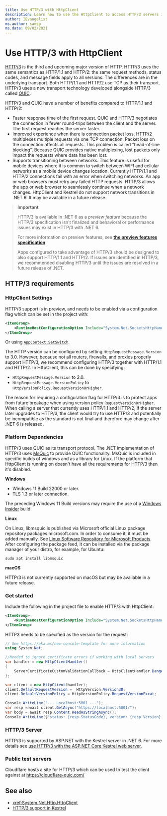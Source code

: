 ```yaml
---
title: Use HTTP/3 with HttpClient
description: Learn how to use the HttpClient to access HTTP/3 servers in .NET 6
author: IEvangelist
ms.author: samsp
ms.date: 09/02/2021
---
```


# Use HTTP/3 with HttpClient

[HTTP/3](https://quicwg.org/base-drafts/draft-ietf-quic-http.html) is the third and upcoming major version of HTTP. HTTP/3 uses the same semantics as HTTP/1.1 and HTTP/2: the same request methods, status codes, and message fields apply to all versions. The differences are in the underlying transport. Both HTTP/1.1 and HTTP/2 use TCP as their transport. HTTP/3 uses a new transport technology developed alongside HTTP/3 called [QUIC](https://datatracker.ietf.org/doc/html/draft-ietf-quic-transport-34).

HTTP/3 and QUIC have a number of benefits compared to HTTP/1.1 and HTTP/2:

- Faster response time of the first request. QUIC and HTTP/3 negotiates the connection in fewer round-trips between the client and the server. The first request reaches the server faster.
- Improved experience when there is connection packet loss. HTTP/2 multiplexes multiple requests via one TCP connection. Packet loss on the connection affects all requests. This problem is called "head-of-line blocking". Because QUIC provides native multiplexing, lost packets only impact the requests where data has been lost.
- Supports transitioning between networks. This feature is useful for mobile devices where it is common to switch between WIFI and cellular networks as a mobile device changes location. Currently HTTP/1.1 and HTTP/2 connections fail with an error when switching networks. An app or web browsers must retry any failed HTTP requests. HTTP/3 allows the app or web browser to seamlessly continue when a network changes. HttpClient and Kestrel do not support network transitions in .NET 6. It may be available in a future release.

> **Important**
>
> HTTP/3 is available in .NET 6 as a _preview feature_ because the HTTP/3 specification isn&#39;t finalized and behavioral or performance issues may exist in HTTP/3 with .NET 6.
>
> For more information on preview features, see [**the preview features specification**](https://github.com/dotnet/designs/blob/main/accepted/2021/preview-features/preview-features.md#are-preview-features-supported).
>
> Apps configured to take advantage of HTTP/3 should be designed to also support HTTP/1.1 and HTTP/2. If issues are identified in HTTP/3, we recommended disabling HTTP/3 until the issues are resolved in a future release of .NET.

## HTTP/3 requirements

### HttpClient Settings

HTTP/3 support is in preview, and needs to be enabled via a configuration flag which can be set in the project with:

```xml
<ItemGroup>
    <RuntimeHostConfigurationOption Include="System.Net.SocketsHttpHandler.Http3Support" Value="true">
</ItemGroup>
```
Or using [`AppContext.SetSwitch`](https://docs.microsoft.com/en-us/dotnet/api/system.appcontext.setswitch?view=net-5.0).

The HTTP version can be configured by setting `HttpRequestMessage.Version` to 3.0. However, because not all routers, firewalls, and proxies properly support HTTP/3, we recommend configuring HTTP/3 together with HTTP/1.1 and HTTP/2. In HttpClient, this can be done by specifying:

- `HttpRequestMessage.Version` to 2.0.
- `HttpRequestMessage.VersionPolicy` to `HttpVersionPolicy.RequestVersionOrHigher`.

The reason for requiring a configuration flag for HTTP/3 is to protect apps from future breakage when using version policy `RequestVersionOrHigher`. When calling a server that currently uses HTTP/1.1 and HTTP/2, if the server later upgrades to HTTP/3, the client would try to use HTTP/3 and potentially be incompatible as the standard is not final and therefore may change after .NET 6 is released.

### Platform Dependencies

HTTP/3 uses QUIC as its transport protocol. The .NET implementation of HTTP/3 uses [MsQuic](https://github.com/microsoft/msquic) to provide QUIC functionality. MsQuic is included in specific builds of windows and as a library for Linux. If the platform that HttpClient is running on doesn&#39;t have all the requirements for HTTP/3 then it&#39;s disabled.

**Windows**

- Windows 11 Build 22000 or later.
- TLS 1.3 or later connection.

The preceding Windows 11 Build versions may require the use of a [Windows Insider](https://insider.windows.com/) build.

**Linux**

On Linux, libmsquic is published via Microsoft official Linux package repository packages.microsoft.com. In order to consume it, it must be added manually. See [Linux Software Repository for Microsoft Products](https://docs.microsoft.com/en-us/windows-server/administration/linux-package-repository-for-microsoft-software). After configuring the package feed, it can be installed via the package manager of your distro, for example, for Ubuntu:

```shell
sudo apt install libmsquic
```
**macOS**

HTTP/3 is not currently supported on macOS but may be available in a future release.

### Get started

Include the following in the project file to enable HTTP/3 with HttpClient:

```xml
<ItemGroup>
    <RuntimeHostConfigurationOption Include="System.Net.SocketsHttpHandler.Http3Support" Value="true" />
</ItemGroup>
```

HTTP3 needs to be specified as the version for the request:

```c#
// See https://aka.ms/new-console-template for more information
using System.Net;

//Needed to ignore certificate errors if working with local servers
var handler = new HttpClientHandler()
{
    ServerCertificateCustomValidationCallback = HttpClientHandler.DangerousAcceptAnyServerCertificateValidator;
};

var client = new HttpClient(handler);
client.DefaultRequestVersion =  HttpVersion.Version30;
client.DefaultVersionPolicy = HttpVersionPolicy.RequestVersionExcat;

Console.WriteLine("--- Localhost:5001 ---");
var resp =await client.GetAsync("https://localhost:5001/");
var body = await resp.Content.ReadAsStringAsync();
Console.WriteLine($"status: {resp.StatusCode}, version: {resp.Version}, body: {body.Substring(0, Math.Min(100, body.Length))}");
```

### HTTP/3 Server

HTTP/3 is supported by ASP.NET with the Kestrel server in .NET 6. For more details see  [use HTTP/3 with the ASP.NET Core Kestrel web server](https://docs.microsoft.com/aspnet/core/fundamentals/servers/kestrel/http3).

### Public test servers

Cloudflare hosts a site for HTTP/3 which can be used to test the client against at https://cloudflare-quic.com/

## See also

- <xref:System.Net.Http.HttpClient>
- [HTTP/3 support in Kestrel][http3Kestrel]

[http3Kestrel]: https://docs.microsoft.com/aspnet/core/fundamentals/servers/kestrel/http3